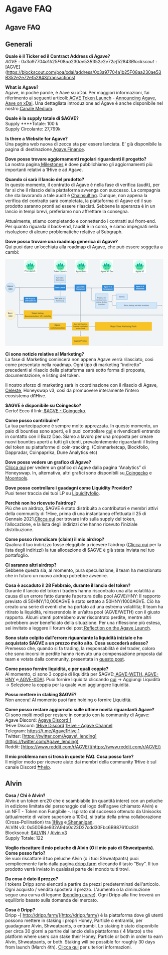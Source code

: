 # Agave FAQ

## **Agave FAQ**

## **Generali**

**Quale è il Ticker ed il Contract Address di Agave?**  
$AGVE: 0x3a97704a1b25F08aa230ae53B352e2e72ef52843  
Blockscout: [$AGVE](https://blockscout.com/poa/xdai/address/0x3a97704a1b25F08aa230ae53B352e2e72ef52843/transactions)**​**

**What is Agave?**  
Agave, in poche parole, è Aave su xDai. Per maggiori informazioni, fai riferimento ai seguenti articoli:[ AGVE Token Launch](https://forum.1hive.org/t/ag-token-launch/2108) -[ Announcing Agave, Aave on xDai](https://forum.1hive.org/t/announcing-agaave-aave-on-xdai/1792). Una dettagliata introduzione ad Agave è anche disponibile nel nostro [Canale Medium](https://agavefinance.medium.com/introduction-to-agave-7ea3d9b54f84).

**Quale è la supply totale di $AGVE?**  
Supply ****Totale: 100 k  
Supply Circolante: 27,799k

**Is there a Website for Agave?**  
Una pagina web nuova di zecca sta per essere lanciata. E’ già disponibile la pagina di destinazione[ Agave.Finance](https://agave.finance/).

**Dove posso trovare aggiornamenti regolari riguardanti il progetto?**  
La nostra pagina[ Milestones](https://wiki.1hive.org/projects/milestones) è dove pubblichiamo gli aggiornamenti più importanti relativi a 1Hive e ad Agave. 

**Quando ci sarà il lancio del prodotto?**  
In questo momento, il contratto di Agave è nella fase di verifica \(audit\), per far si che il rilascio della piattaforma avvenga con successo. La compagnia che sta lavorando a tale audit è [Chainsulting](https://chainsulting.de/). Dunque, non appena la verifica del contratto sarà completata, la piattaforma di Agave ed il suo prodotto saranno pronti ad essere rilasciati. Sebbene la speranza è in un lancio in tempi brevi, preferiamo non affrettare la consegna.

Attualmente, stiamo completando e connettendo i contratti sul front-end. Per quanto riguarda il back-end, l’audit è in corso, e siamo impegnati nella risoluzione di alcune problematiche relative al Subgraph.  


**Dove posso trovare una roadmap generica di Agave?**  
Qui puoi dare un’occhiata alla roadmap di Agave, che può essere soggetta a cambi:

![Agave Roadmap](../.gitbook/assets/image0.png)

**Ci sono notizie relative al Marketing?**  
La fase di Marketing comincerà non appena Agave verrà rilasciato, così come presentato nella roadmap. Ogni tipo di marketing “indiretto” precedenti al rilascio della piattaforma sarà sotto forma di proposte, documentazione, e listing del token. 

Il nostro sforzo di marketing sarà in coordinazione con il rilascio di Agave,[ Celeste](https://1hive.gitbook.io/celeste/), Honeyswap v3, così da promuovere interamente l’intero ecosistema di1Hive.

**$AGVE è disponibile su Coingecko?**  
Certo! Ecco il link:[ $AGVE - Coingecko](https://www.coingecko.com/en/coins/agave-token).

**Come posso contribuire?**  
La tua partecipazione è sempre molto apprezzata. In questo momento, un paio di bounties sono aperti, e li puoi controllare [qui](https://www.notion.so/3e13ef2a5d614a828b684640af2212b4?v=20b21ead637341faa87416b85202b584) e rivendicarli entrando in contatto con il  Buzz Dao. Siamo a lavoro per una proposta per creare nuovi bounties aperti a tutti gli utenti, prevalentemente riguardanti il listing del token su piattaforme di coin-tracking. \(Coinmarketcap, Blockfolio, Dappradar, Coinpaprika, Dune Analytics etc\)

**Dove posso vedere un grafico di Agave?**  
[Clicca qui](https://info.honeyswap.org/token/0x3a97704a1b25f08aa230ae53b352e2e72ef52843) per vedere un grafico di Agave dalla pagina “Analytics” di Honeyswap. In, alternativa, altri grafici sono disponibili su[ Coingecko](https://www.coingecko.com/en/coins/agave-token) e[ Moontools](https://app.moontools.io/pairs/honeyswap/0x0e3e9cceb13c9f8c6faf7a0f00f872d6291630de).

**Dove posso controllare i guadagni come Liquidity Provider?**  
Puoi tener traccia dei tuoi LP su [Liquidityfolio](https://www.liquidityfolio.com/).​

**Perchè non ho ricevuto l’airdrop?**  
Più che un airdrop, $AGVE è stato distribuito a contributori e membri attivi della community di 1Hive, prima di una instantanea effettuata il 25 di Gennaio 2021.[Clicca qui](https://forum.1hive.org/t/agave-contributor-distribution-announcement/2373) per trovare info sulla supply del token, l’allocazione, e la lista degli indirizzi che hanno ricevuto l’iniziale distribuzione.

**Come posso rivendicare \(claim\) il mio airdrop?**  
Qualora il tuo indirizzo fosse eleggibile a ricevere l’airdrop \([Clicca qui](https://pastebin.com/hjYcbK1k) per la lista degli indirizzi\) la tua allocazione di $AGVE è già stata inviata nel tuo portafoglio.

**Ci saranno altri airdrop?**  
Sebbene questa sia, al momento, pura speculazione, il team ha menzionato che in futuro un nuovo airdrop potrebbe avvenire.

**Cosa  è accaduto il 28 Febbraio, durante il lancio del token?**  
Durante il lancio del token i traders hanno riscontrato una alta volatilità a causa di un errore fatto durante l’apertura della pool AGVE/HNY: Il rapporto previsto di 50HNY/10,000AGVE è stato settato a 50HNY/1000AGVE. Ciò ha creato una serie di eventi che ha portato ad una estrema volatilità; Il team ha ritirato la liquidità, reinserendola in un’altra pool \(AGVE/WETH\) con il giusto rapporto. Alcuni utenti potrebbero aver riscontrato perdite, mentre altri potrebbero aver beneficiato della situazione. Per una riflessione più estesa, sei invitato a leggere il forum del post[ Reflection on the Agave Launch](https://forum.1hive.org/t/reflection-on-the-agave-launch/2517).

**Sono stato colpito dall'errore riguardante la liquidità iniziale e ho acquistato $AGVE a un prezzo molto alto. Cosa succederà adesso?**  
Premesso che, quando si fa trading, la responsabilità è del trader, coloro che sono incorsi in perdite hanno ricevuto una compensazione proposta dal team e votata dalla community, presentata in [questo post](https://forum.1hive.org/t/agave-reparations-proposal/2822). 

**Come posso fornire liquidità, e per quali coppie?**  
Al momento, ci sono 3 coppie di liquidità per $AGVE:[ AGVE-WETH](https://info.honeyswap.org/pair/0xeba7cc57e6f745b8d5cab829e07346c65393d78e),[ AGVE-HNY](https://info.honeyswap.org/pair/0x50a4867aee9cafd6ddc84de3ce59df027cb29084) e[ AGVE-XDAI](https://info.honeyswap.org/pair/0x0e3e9cceb13c9f8c6faf7a0f00f872d6291630de). Puoi fornire liquidità cliccando [qui](https://app.honeyswap.org/#/pool) → Aggiungi Liquidità → Selezione la coppia per la quale vuoi aggiungere liquidità.

**Posso mettere in staking $AGVE?**  
Non ancora! Al momento puoi fare holding o fornire Liquidità.

**Come posso restare aggiornato sulle ultime novità riguardanti Agave?**  
Ci sono molti modi per restare in contatto con la community di Agave:  
Agave Discord: [Agave Discord 1](https://discord.com/channels/816889381737725963/816889382850134027)  
1Hive Discord: [1Hive Discord](https://discord.com/invite/xTZjbRjc8t) [1Hive - Agave Channel](https://discord.com/channels/698287700834517064/813823983120023583)  
Telegram: [https://t.me/Agave1Hive 1](https://t.me/Agave1Hive)  
Twitter: [https://twitter.com/Agave\_lending](https://twitter.com/Agave_lending)  
Reddit: [https://www.reddit.com/r/AGVE/](https://www.reddit.com/r/AGVE/)

**Il mio problema non si trova in queste FAQ. Cosa posso fare?**  
Il miglior modo per ricevere aiuto dai membri della community 1Hive è sul canale Discord [⛈help](https://discord.gg/3AjG7XvRJZ).

## **Alvin**

**Cosa / Chi è Alvin?**  
Alvin è un token erc20 che è scambiabile \(in quantità intere\) con un peluche in edizione limitata del personaggio del logo dell'agave \(chiamato Alvin\) e un NFT - Token non Fungibile -. Ispirato dal successo ottenuto da Unisocks \(attualmente di valore superiore a 100k\), si tratta della prima collaborazione \(Cross-Pollination\) tra [1Hive](https://1hive.org/) e[ Shenanigan](https://she.energy/).  
ALVIN v3: 0x50DBde932A94b0c23D27cdd30Fbc6B987610c831  
Blockscout: [$ALVIN](https://blockscout.com/poa/xdai/address/0x50DBde932A94b0c23D27cdd30Fbc6B987610c831/transactions) / [Alvin v3](https://info.honeyswap.org/token/0x50dbde932a94b0c23d27cdd30fbc6b987610c831)  
Supply Totale: 122

**Voglio riscattare il mio peluche di Alvin \(O il mio paio di Shweatpants\). Come posso farlo?**  
Se vuoi riscattare il tuo peluche Alvin \(o i tuoi Shweatpants\) puoi semplicemente farlo dalla pagina[ dripp.farm](https://www.dripp.farm/) cliccando il tasto "Buy". Il tuo prodotto verrà inviato in qualsiasi parte del mondo tu ti trovi.

**Da cosa è dato il prezzo?**   
I tokens Dripp sono elencati a partire da prezzi predeterminati dell'articolo. Ogni acquisto / vendita sposterà il prezzo. L'aumento o la diminuzione segue una curva di legame \([bonding curve](https://blog.relevant.community/bonding-curves-in-depth-intuition-parametrization-d3905a681e0a)\). Ogni Dripp alla fine troverà un equilibrio basato sulla domanda del mercato.

**Cosa è Dripp?**  
Dripp -[ http://dripp.farm/](http://dripp.farm/) è la piattaforma dove gli utenti possono mettere in staking i propri Honey, Particle o entrambi, per guadagnare Alvin, Shweatpants, o entrambi. Lo staking è stato disponibile per circa 30 giorni a partire dal lancio della piattaforma \( 4 Marzo\)  s the platform where users can stake their Honey, Particle or both in order to earn Alvin, Shweatpants, or both. Staking will be possible for roughly 30 days from launch \(March 4th\). [Clicca qui](https://medium.com/frst/money-laundry-the-rise-of-the-crypto-sock-market-f979aafc3796) per ulteriori informazioni.  


